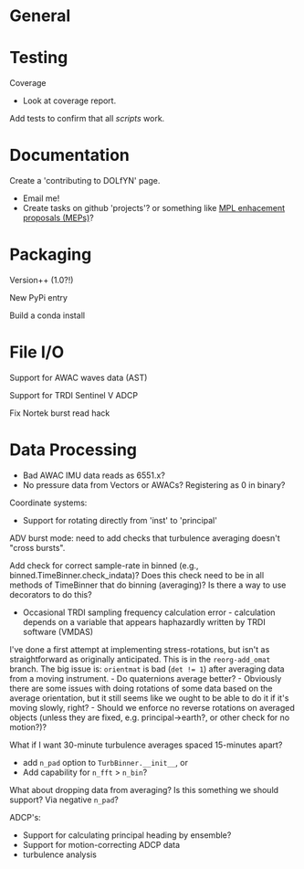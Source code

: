 General
=======


Testing
=======

Coverage
- Look at coverage report.

Add tests to confirm that all *scripts* work.


Documentation
=============

Create a 'contributing to DOLfYN' page.
- Email me!
- Create tasks on github 'projects'? or something like [MPL enhacement proposals (MEPs)](https://matplotlib.org/devel/MEP/index.html)?


Packaging
=========

Version++ (1.0?!)

New PyPi entry

Build a conda install


File I/O
========

Support for AWAC waves data (AST)

Support for TRDI Sentinel V ADCP

Fix Nortek burst read hack


Data Processing
===============

- Bad AWAC IMU data reads as 6551.x?
- No pressure data from Vectors or AWACs? Registering as 0 in binary?

Coordinate systems:
- Support for rotating directly from 'inst' to 'principal'

ADV burst mode: need to add checks that turbulence averaging doesn't "cross bursts".

Add check for correct sample-rate in binned (e.g., binned.TimeBinner.check_indata)? Does this check need to be in all methods of TimeBinner that do binning (averaging)? Is there a way to use decorators to do this?
- Occasional TRDI sampling frequency calculation error - calculation depends on a variable that appears haphazardly written by TRDI software (VMDAS)

I've done a first attempt at implementing stress-rotations, but isn't as straightforward as originally anticipated.  This is in the `reorg-add_omat` branch. The big issue is: `orientmat` is bad (`det != 1`) after averaging data from a moving instrument.
    - Do quaternions average better?
    - Obviously there are some issues with doing rotations of some data based on the average orientation, but it still seems like we ought to be able to do it if it's moving slowly, right?
    - Should we enforce no reverse rotations on averaged objects (unless they are fixed, e.g. principal->earth?, or other check for no motion?)?

What if I want 30-minute turbulence averages spaced 15-minutes apart?
  - add `n_pad` option to `TurbBinner.__init__`, or
  - Add capability for `n_fft` > `n_bin`?

What about dropping data from averaging? Is this something we should support? Via negative `n_pad`?

ADCP's:
  - Support for calculating principal heading by ensemble?
  - Support for motion-correcting ADCP data
  - turbulence analysis

